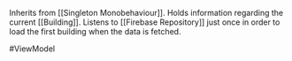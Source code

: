 Inherits from [[Singleton Monobehaviour]].
Holds information regarding the current [[Building]].
Listens to [[Firebase Repository]] just once in order to load the first building when the data is fetched.

#ViewModel
